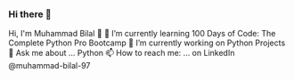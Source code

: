 ### Hi there 👋

<!--
**Muhammad-Bilal-97/Muhammad-Bilal-97** is a ✨ _special_ ✨ repository because its `README.md` (this file) appears on your GitHub profile.

Here are some ideas to get you started:

- 🔭 I’m currently working on ...
- 🌱 I’m currently learning ...
- 👯 I’m looking to collaborate on ...
- 🤔 I’m looking for help with ...
- 💬 Ask me about ...
- 📫 How to reach me: ...
- 😄 Pronouns: ...
- ⚡ Fun fact: ...
-->

Hi, I'm Muhammad Bilal 👋
🌱 I’m currently learning 100 Days of Code: The Complete Python Pro Bootcamp
🔭 I’m currently working on Python Projects
💬 Ask me about ... Python
📫 How to reach me: ... on LinkedIn @muhammad-bilal-97

